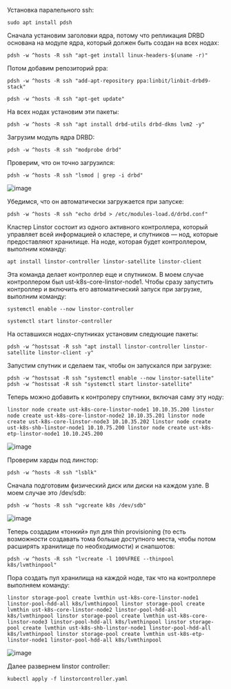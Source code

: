 
Установка паралельного ssh:

`sudo apt install pdsh`

Сначала установим заголовки ядра, потому что репликация DRBD основана на модуле ядра, который должен быть создан на всех нодах:

`pdsh -w ^hosts -R ssh "apt-get install linux-headers-$(uname -r)"`

Потом добавим репозиторий ppa:

`pdsh -w ^hosts -R ssh "add-apt-repository ppa:linbit/linbit-drbd9-stack"`

`pdsh -w ^hosts -R ssh "apt-get update"`

На всех нодах установим эти пакеты:

 `pdsh -w ^hosts -R ssh "apt install drbd-utils drbd-dkms lvm2 -y"`

Загрузим модуль ядра DRBD:

`pdsh -w ^hosts -R ssh "modprobe drbd"`

Проверим, что он точно загрузился:

`pdsh -w ^hosts -R ssh "lsmod | grep -i drbd"`

 ![image](https://github.com/user-attachments/assets/9347e017-9957-406a-a6a8-d20347f104e9)

Убедимся, что он автоматически загружается при запуске:

`pdsh -w ^hosts -R ssh "echo drbd > /etc/modules-load.d/drbd.conf"`

Кластер Linstor состоит из одного активного контроллера, который управляет всей информацией о кластере, и спутников — нод, которые предоставляют хранилище. На ноде, которая будет контроллером, выполним команду:

`apt install linstor-controller linstor-satellite linstor-client`

Эта команда делает контроллер еще и спутником. В моем случае контроллером был ust-k8s-core-linstor-node1. Чтобы сразу запустить контроллер и включить его автоматический запуск при загрузке, выполним команду:

`systemctl enable --now linstor-controller`

`systemctl start linstor-controller`

На оставшихся нодах-спутниках установим следующие пакеты:

`pdsh -w ^hostssat -R ssh "apt install linstor-controller linstor-satellite linstor-client -y"`

Запустим спутник и сделаем так, чтобы он запускался при загрузке:

`pdsh -w ^hostssat -R ssh "systemctl enable --now linstor-satellite"`
`pdsh -w ^hostssat -R ssh "systemctl start linstor-satellite"` 

Теперь можно добавить к контролеру спутники, включая саму эту ноду:

`linstor node create ust-k8s-core-linstor-node1 10.10.35.200
 linstor node create ust-k8s-core-linstor-node2 10.10.35.201
 linstor node create ust-k8s-core-linstor-node3 10.10.35.202
 linstor node create ust-k8s-shb-linstor-node1 10.10.75.200
 linstor node create ust-k8s-etp-linstor-node1 10.10.245.200`

 ![image](https://github.com/user-attachments/assets/ce8de472-a2d0-4460-a370-75db29cb614f)

Проверим харды под линстор:

`pdsh -w ^hosts -R ssh "lsblk"`

Сначала подготовим физический диск или диски на каждом узле. В моем случае это /dev/sdb:


`pdsh -w ^hosts -R ssh "vgcreate k8s /dev/sdb"`

![image](https://github.com/user-attachments/assets/58520461-a90d-44e1-b33a-3bfb1e863151)


Теперь создадим «тонкий» пул для thin provisioning (то есть возможности создавать тома больше доступного места, чтобы потом расширять хранилище по необходимости) и снапшотов:

`pdsh -w ^hosts -R ssh "lvcreate -l 100%FREE --thinpool k8s/lvmthinpool"`

Пора создать пул хранилища на каждой ноде, так что на контроллере выполняем команду:

`linstor storage-pool create lvmthin ust-k8s-core-linstor-node1 linstor-pool-hdd-all k8s/lvmthinpool
linstor storage-pool create lvmthin ust-k8s-core-linstor-node2 linstor-pool-hdd-all k8s/lvmthinpool
linstor storage-pool create lvmthin ust-k8s-core-linstor-node3 linstor-pool-hdd-all k8s/lvmthinpool
linstor storage-pool create lvmthin ust-k8s-shb-linstor-node1 linstor-pool-hdd-all k8s/lvmthinpool
linstor storage-pool create lvmthin ust-k8s-etp-linstor-node1 linstor-pool-hdd-all k8s/lvmthinpool`


![image](https://github.com/user-attachments/assets/56a3804e-208e-45fa-b941-46577bab4cfa)



Далее развернем linstor controller:

`kubectl apply -f linstorcontroller.yaml`

